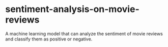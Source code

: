# sentiment-analysis-on-movie-reviews
 A machine learning model that can analyze the sentiment of movie reviews and classify them as positive or negative.
